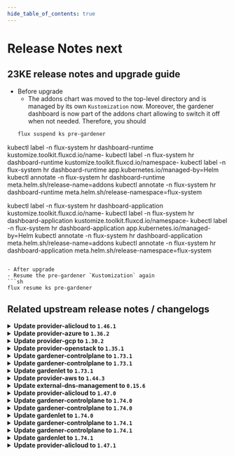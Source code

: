 ```yaml
---
hide_table_of_contents: true
---
```


# Release Notes next

## 23KE release notes and upgrade guide
- Before upgrade
  - The addons chart was moved to the top-level directory and is managed by its own `Kustomization` now. Moreover, the gardener dashboard is now part of the addons chart allowing to switch it off when not needed. Therefore, you should
  ```sh
  flux suspend ks pre-gardener
 kubectl label -n flux-system hr dashboard-runtime kustomize.toolkit.fluxcd.io/name-
 kubectl label -n flux-system hr dashboard-runtime kustomize.toolkit.fluxcd.io/namespace-
 kubectl label -n flux-system hr dashboard-runtime app.kubernetes.io/managed-by=Helm
 kubectl annotate -n flux-system hr dashboard-runtime meta.helm.sh/release-name=addons
 kubectl annotate -n flux-system hr dashboard-runtime meta.helm.sh/release-namespace=flux-system

 kubectl label -n flux-system hr dashboard-application kustomize.toolkit.fluxcd.io/name-
 kubectl label -n flux-system hr dashboard-application kustomize.toolkit.fluxcd.io/namespace-
 kubectl label -n flux-system hr dashboard-application app.kubernetes.io/managed-by=Helm
 kubectl annotate -n flux-system hr dashboard-application meta.helm.sh/release-name=addons
 kubectl annotate -n flux-system hr dashboard-application meta.helm.sh/release-namespace=flux-system
  ```

- After upgrade
  - Resume the pre-gardener `Kustomization` again
  ```sh
  flux resume ks pre-gardener
  ```

## Related upstream release notes / changelogs


<details>
<summary><b>Update provider-alicloud to <code>1.46.1</code></b></summary>

# [machine-controller-manager]
## 🐛 Bug Fixes
* *[USER]* An edge case where outdated DesiredReplicas annotation blocked a rolling update is fixed. ([gardener/machine-controller-manager#822](https://github.com/gardener/machine-controller-manager/pull/822), [@rishabh-11](https://github.com/rishabh-11))
* *[OPERATOR]* An issue causing nil pointer panic on scaleup of the machinedeployment along with trigger of rolling update, is fixed ([gardener/machine-controller-manager#817](https://github.com/gardener/machine-controller-manager/pull/817), [@himanshu-kun](https://github.com/himanshu-kun))
* *[OPERATOR]* Included `UnavailableReplicas` in determining if a machine deployment status update is needed ([gardener/machine-controller-manager#834](https://github.com/gardener/machine-controller-manager/pull/834), [@ialidzhikov](https://github.com/ialidzhikov))

</details>

<details>
<summary><b>Update provider-azure to <code>1.36.2</code></b></summary>

# [machine-controller-manager]
## 🐛 Bug Fixes
* *[OPERATOR]* Included `UnavailableReplicas` in determining if a machine deployment status update is needed ([gardener/machine-controller-manager#834](https://github.com/gardener/machine-controller-manager/pull/834), [@ialidzhikov](https://github.com/ialidzhikov))

</details>

<details>
<summary><b>Update provider-gcp to <code>1.30.2</code></b></summary>

# [gardener-extension-provider-gcp]
## 🏃 Others
* *[OPERATOR]* This extension is now build with golang 1.20.5. ([gardener/gardener-extension-provider-gcp#626](https://github.com/gardener/gardener-extension-provider-gcp/pull/626), [@vpnachev](https://github.com/vpnachev))
# [machine-controller-manager]
## 🐛 Bug Fixes
* *[OPERATOR]* Included `UnavailableReplicas` in determining if a machine deployment status update is needed ([gardener/machine-controller-manager#834](https://github.com/gardener/machine-controller-manager/pull/834), [@ialidzhikov](https://github.com/ialidzhikov))

</details>

<details>
<summary><b>Update provider-openstack to <code>1.35.1</code></b></summary>

# [machine-controller-manager]
## 🐛 Bug Fixes
* *[OPERATOR]* Included `UnavailableReplicas` in determining if a machine deployment status update is needed ([gardener/machine-controller-manager#834](https://github.com/gardener/machine-controller-manager/pull/834), [@ialidzhikov](https://github.com/ialidzhikov))

</details>

<details>
<summary><b>Update gardener-controlplane to <code>1.73.1</code></b></summary>

# [gardener]
## 🐛 Bug Fixes
* *[OPERATOR]* An issue causing deletion of a legacy (wrongly configured) Shoot cluster to be denied because of network ranges overlapping with the default VPN network is now fixed. ([gardener/gardener#8137](https://github.com/gardener/gardener/pull/8137), [@oliver-goetz](https://github.com/oliver-goetz))
* *[OPERATOR]* Missing permissions were added for the Gardenlet service account for `Machine` objects. This fix is relevant if feature gate `MachineControllerManagerDeployment` is enabled in your landscape. ([gardener/gardener#8123](https://github.com/gardener/gardener/pull/8123), [@gardener-ci-robot](https://github.com/gardener-ci-robot))
## 🏃 Others
* *[OPERATOR]* Plutono is now updated to v7.5.22 ([gardener/gardener#8100](https://github.com/gardener/gardener/pull/8100), [@gardener-ci-robot](https://github.com/gardener-ci-robot))
* *[OPERATOR]* Fixed flaky operator behaviour with regards to istio deployment caused by concurrent update of garden object ([gardener/gardener#8105](https://github.com/gardener/gardener/pull/8105), [@gardener-ci-robot](https://github.com/gardener-ci-robot))
* *[OPERATOR]* The `Deploying Shoot namespace in Seed` step was slightly improved. Earlier it failed at some occasions when it tried to read zone information for volumes that have not been created yet. This was a transient error that dissolved in subsequent reconcile runs. ([gardener/gardener#8118](https://github.com/gardener/gardener/pull/8118), [@gardener-ci-robot](https://github.com/gardener-ci-robot))
* *[OPERATOR]* The reconciliation time limit for the controller resource reconciliation, e.g. for `ManagedResource`, has been increased from `1m` to `3m`. ([gardener/gardener#8090](https://github.com/gardener/gardener/pull/8090), [@gardener-ci-robot](https://github.com/gardener-ci-robot))

</details>

<details>
<summary><b>Update gardener-controlplane to <code>1.73.1</code></b></summary>

# [gardener]
## 🐛 Bug Fixes
* *[OPERATOR]* An issue causing deletion of a legacy (wrongly configured) Shoot cluster to be denied because of network ranges overlapping with the default VPN network is now fixed. ([gardener/gardener#8137](https://github.com/gardener/gardener/pull/8137), [@oliver-goetz](https://github.com/oliver-goetz))
* *[OPERATOR]* Missing permissions were added for the Gardenlet service account for `Machine` objects. This fix is relevant if feature gate `MachineControllerManagerDeployment` is enabled in your landscape. ([gardener/gardener#8123](https://github.com/gardener/gardener/pull/8123), [@gardener-ci-robot](https://github.com/gardener-ci-robot))
## 🏃 Others
* *[OPERATOR]* Plutono is now updated to v7.5.22 ([gardener/gardener#8100](https://github.com/gardener/gardener/pull/8100), [@gardener-ci-robot](https://github.com/gardener-ci-robot))
* *[OPERATOR]* Fixed flaky operator behaviour with regards to istio deployment caused by concurrent update of garden object ([gardener/gardener#8105](https://github.com/gardener/gardener/pull/8105), [@gardener-ci-robot](https://github.com/gardener-ci-robot))
* *[OPERATOR]* The `Deploying Shoot namespace in Seed` step was slightly improved. Earlier it failed at some occasions when it tried to read zone information for volumes that have not been created yet. This was a transient error that dissolved in subsequent reconcile runs. ([gardener/gardener#8118](https://github.com/gardener/gardener/pull/8118), [@gardener-ci-robot](https://github.com/gardener-ci-robot))
* *[OPERATOR]* The reconciliation time limit for the controller resource reconciliation, e.g. for `ManagedResource`, has been increased from `1m` to `3m`. ([gardener/gardener#8090](https://github.com/gardener/gardener/pull/8090), [@gardener-ci-robot](https://github.com/gardener-ci-robot))

</details>

<details>
<summary><b>Update gardenlet to <code>1.73.1</code></b></summary>

# [gardener]
## 🐛 Bug Fixes
* *[OPERATOR]* An issue causing deletion of a legacy (wrongly configured) Shoot cluster to be denied because of network ranges overlapping with the default VPN network is now fixed. ([gardener/gardener#8137](https://github.com/gardener/gardener/pull/8137), [@oliver-goetz](https://github.com/oliver-goetz))
* *[OPERATOR]* Missing permissions were added for the Gardenlet service account for `Machine` objects. This fix is relevant if feature gate `MachineControllerManagerDeployment` is enabled in your landscape. ([gardener/gardener#8123](https://github.com/gardener/gardener/pull/8123), [@gardener-ci-robot](https://github.com/gardener-ci-robot))
## 🏃 Others
* *[OPERATOR]* Plutono is now updated to v7.5.22 ([gardener/gardener#8100](https://github.com/gardener/gardener/pull/8100), [@gardener-ci-robot](https://github.com/gardener-ci-robot))
* *[OPERATOR]* Fixed flaky operator behaviour with regards to istio deployment caused by concurrent update of garden object ([gardener/gardener#8105](https://github.com/gardener/gardener/pull/8105), [@gardener-ci-robot](https://github.com/gardener-ci-robot))
* *[OPERATOR]* The `Deploying Shoot namespace in Seed` step was slightly improved. Earlier it failed at some occasions when it tried to read zone information for volumes that have not been created yet. This was a transient error that dissolved in subsequent reconcile runs. ([gardener/gardener#8118](https://github.com/gardener/gardener/pull/8118), [@gardener-ci-robot](https://github.com/gardener-ci-robot))
* *[OPERATOR]* The reconciliation time limit for the controller resource reconciliation, e.g. for `ManagedResource`, has been increased from `1m` to `3m`. ([gardener/gardener#8090](https://github.com/gardener/gardener/pull/8090), [@gardener-ci-robot](https://github.com/gardener-ci-robot))

</details>

<details>
<summary><b>Update provider-aws to <code>1.44.3</code></b></summary>

# [gardener-extension-provider-aws]
## 🏃 Others
* *[OPERATOR]* The following dependency is updated to adopt a fix for https://github.com/gardener/gardener/issues/8058: ([gardener/gardener-extension-provider-aws#777](https://github.com/gardener/gardener-extension-provider-aws/pull/777), [@ialidzhikov](https://github.com/ialidzhikov))
  * github.com/gardener/gardener: v1.71.0 -> v1.71.5
# [machine-controller-manager]
## 🐛 Bug Fixes
* *[OPERATOR]* Included `UnavailableReplicas` in determining if a machine deployment status update is needed ([gardener/machine-controller-manager#834](https://github.com/gardener/machine-controller-manager/pull/834), [@ialidzhikov](https://github.com/ialidzhikov))

</details>

<details>
<summary><b>Update external-dns-management to <code>0.15.6</code></b></summary>

# [external-dns-management]
## 🐛 Bug Fixes
* *[OPERATOR]* Update controller-manager-library dependency to fix panic on api-resources discovery. ([gardener/external-dns-management#310](https://github.com/gardener/external-dns-management/pull/310), [@MartinWeindel](https://github.com/MartinWeindel))

</details>

<details>
<summary><b>Update provider-alicloud to <code>1.47.0</code></b></summary>

# [gardener-extension-provider-alicloud]
## ⚠️ Breaking Changes
* *[OPERATOR]* With https://github.com/gardener/gardener-extension-provider-alicloud/pull/310 provider-alicloud migrated the volumesnapshot CRDs to a new dedicated ManagedResources. provider-alicloud does now remove the ignored CRDs. ([gardener/gardener-extension-provider-alicloud#606](https://github.com/gardener/gardener-extension-provider-alicloud/pull/606), [@ialidzhikov](https://github.com/ialidzhikov))
  * Before updating to this version of provider-alicloud, make sure that the migration of the volumesnapshot CRDs from the `extension-controlplane-shoot` to the `extension-controlplane-shoot-crds`  ManagedResource completed. If the migration did not complete yet, GRM will interpret the removal of the CRDs as deletion and will delete the CRDs.
* *[OPERATOR]* The `.kubeAPIServer` field in the component config has been removed since it's no longer needed anywhere. ([gardener/gardener-extension-provider-alicloud#619](https://github.com/gardener/gardener-extension-provider-alicloud/pull/619), [@rfranzke](https://github.com/rfranzke))
## ✨ New Features
* *[USER]* The provider-alicloud extension does now support shoot clusters with Kubernetes version 1.27. You should consider the [Kubernetes release notes](https://github.com/kubernetes/kubernetes/blob/master/CHANGELOG/CHANGELOG-1.27.md) before upgrading to 1.27. ([gardener/gardener-extension-provider-alicloud#609](https://github.com/gardener/gardener-extension-provider-alicloud/pull/609), [@ary1992](https://github.com/ary1992))
* *[DEVELOPER]* This extension is now compatible with the `MachineControllerManagerDeployment` feature gate of `gardenlet`. ([gardener/gardener-extension-provider-alicloud#617](https://github.com/gardener/gardener-extension-provider-alicloud/pull/617), [@rfranzke](https://github.com/rfranzke))
* *[DEVELOPER]* This extension now uses the simplified `NetworkPolicy` approach for allowing traffic to its webhook server from `kube-apiserver`s of shoot clusters. ([gardener/gardener-extension-provider-alicloud#618](https://github.com/gardener/gardener-extension-provider-alicloud/pull/618), [@rfranzke](https://github.com/rfranzke))
## 🏃 Others
* *[OPERATOR]* Old and obsolete logging configurations are removed. ([gardener/gardener-extension-provider-alicloud#610](https://github.com/gardener/gardener-extension-provider-alicloud/pull/610), [@vlvasilev](https://github.com/vlvasilev))
* *[OPERATOR]* The following images are updated: ([gardener/gardener-extension-provider-alicloud#616](https://github.com/gardener/gardener-extension-provider-alicloud/pull/616), [@ialidzhikov](https://github.com/ialidzhikov))
  * k8s.gcr.io/sig-storage/csi-provisioner:v3.3.0 -> registry.k8s.io/sig-storage/csi-provisioner:v3.3.0
  * k8s.gcr.io/sig-storage/csi-snapshotter:v6.1.0 -> registry.k8s.io/sig-storage/csi-snapshotter:v6.1.0
  * k8s.gcr.io/sig-storage/snapshot-validation-webhook:v6.1.0 -> registry.k8s.io/sig-storage/snapshot-validation-webhook:v6.1.0
  * k8s.gcr.io/sig-storage/snapshot-controller:v6.1.0 -> registry.k8s.io/sig-storage/snapshot-controller:v6.1.0
* *[DEVELOPER]* All code related to the removed `APIServerSNI` feature gate of `gardenlet` has been removed from this extension. ([gardener/gardener-extension-provider-alicloud#619](https://github.com/gardener/gardener-extension-provider-alicloud/pull/619), [@rfranzke](https://github.com/rfranzke))
* *[DEPENDENCY]* The following dependency is updated: ([gardener/gardener-extension-provider-alicloud#604](https://github.com/gardener/gardener-extension-provider-alicloud/pull/604), [@ary1992](https://github.com/ary1992))
  * github.com/gardener/gardener: v1.70.2 -> v1.71.2
* *[DEPENDENCY]* The following dependencies were updated: ([gardener/gardener-extension-provider-alicloud#612](https://github.com/gardener/gardener-extension-provider-alicloud/pull/612), [@dimityrmirchev](https://github.com/dimityrmirchev))
  * registry.k8s.io/sig-storage/csi-provisioner v3.2.1 -> v3.2.2
# [machine-controller-manager]
## 🐛 Bug Fixes
* *[USER]* An edge case where all the machineSets were scaled down to zero has been dealt with. ([gardener/machine-controller-manager#804](https://github.com/gardener/machine-controller-manager/pull/804), [@himanshu-kun](https://github.com/himanshu-kun))
* *[USER]* An edge case where outdated DesiredReplicas annotation blocked a rolling update is fixed. ([gardener/machine-controller-manager#822](https://github.com/gardener/machine-controller-manager/pull/822), [@rishabh-11](https://github.com/rishabh-11))
* *[OPERATOR]* An issue causing nil pointer panic on scaleup of the machinedeployment along with trigger of rolling update, is fixed ([gardener/machine-controller-manager#817](https://github.com/gardener/machine-controller-manager/pull/817), [@himanshu-kun](https://github.com/himanshu-kun))
* *[OPERATOR]* Included `UnavailableReplicas` in determining if a machine deployment status update is needed ([gardener/machine-controller-manager#834](https://github.com/gardener/machine-controller-manager/pull/834), [@ialidzhikov](https://github.com/ialidzhikov))
# [machine-controller-manager-provider-alicloud]
## ⚠️ Breaking Changes
* *[OPERATOR]* Support for migration of machineClass is dropped by the mcm-provider ([gardener/machine-controller-manager-provider-alicloud#51](https://github.com/gardener/machine-controller-manager-provider-alicloud/pull/51), [@himanshu-kun](https://github.com/himanshu-kun))
## 🏃 Others
* *[USER]* Updated golang version to 1.20.4 ([gardener/machine-controller-manager-provider-alicloud#54](https://github.com/gardener/machine-controller-manager-provider-alicloud/pull/54), [@rishabh-11](https://github.com/rishabh-11))
* *[DEPENDENCY]* upgraded dependency: ([gardener/machine-controller-manager-provider-alicloud#51](https://github.com/gardener/machine-controller-manager-provider-alicloud/pull/51), [@himanshu-kun](https://github.com/himanshu-kun))
  * github.com/gardener/machine-controller-manager -> v0.49.1
# [terraformer]
## 🏃 Others
* *[OPERATOR]* Terrafomer base image has been updated from `alpine:3.17.2` to `alpine:3.18.0` ([gardener/terraformer#137](https://github.com/gardener/terraformer/pull/137), [@MartinWeindel](https://github.com/MartinWeindel))
* *[OPERATOR]* Builder base image has been updated from `golang:1.19.6` to `golang:1.20.4` ([gardener/terraformer#137](https://github.com/gardener/terraformer/pull/137), [@MartinWeindel](https://github.com/MartinWeindel))
* *[OPERATOR]* Gardener dependency has been updated from `v1.59.1` to `v1.71.2` ([gardener/terraformer#137](https://github.com/gardener/terraformer/pull/137), [@MartinWeindel](https://github.com/MartinWeindel))

## Docker Images
gardener-extension-provider-alicloud: `eu.gcr.io/gardener-project/gardener/extensions/provider-alicloud:v1.47.0`
gardener-extension-admission-alicloud: `eu.gcr.io/gardener-project/gardener/extensions/admission-alicloud:v1.47.0`

</details>

<details>
<summary><b>Update gardener-controlplane to <code>1.74.0</code></b></summary>

# [gardener]
## ⚠️ Breaking Changes
* *[USER]* Annotation `alpha.featuregates.shoot.gardener.cloud/node-local-dns` is deprecated and will be removed in future releases. Use field `.spec.systemComponents.nodeLocalDNS.enabled` in `Shoot` instead. Switching on node-local-dns via shoot specification will roll the nodes even if node-local-dns was enabled beforehand via annotation. ([gardener/gardener#8067](https://github.com/gardener/gardener/pull/8067), [@acumino](https://github.com/acumino))
* *[USER]* Annotation `alpha.featuregates.shoot.gardener.cloud/node-local-dns-force-tcp-to-{cluster-dns, upstream-dns}` is deprecated and will be removed in future releases. Use field `.spec.systemComponents.{nodeLocalDNSforceTCPToClusterDNS, nodeLocalDNSforceTCPToUpstreamDNS}` in `Shoot` instead. ([gardener/gardener#8067](https://github.com/gardener/gardener/pull/8067), [@acumino](https://github.com/acumino))
* *[OPERATOR]* The Seed's `.spec.settings.ownerChecks` field is now no-op - the `gardener-apiserver` no longer defaults this field and no longer validates it. The field will be set always to `nil` on CREATE/UPDATE request. ([gardener/gardener#7951](https://github.com/gardener/gardener/pull/7951), [@dimitar-kostadinov](https://github.com/dimitar-kostadinov))
  * Gardener landscape operators specifying this field should no longer specify it. The field will be removed in a future version of Gardener.
* *[OPERATOR]* The GA-ed feature gates `HAControlPlanes` and `FullNetworkPoliciesInRuntimeCluster` have been removed. ([gardener/gardener#8083](https://github.com/gardener/gardener/pull/8083), [@rfranzke](https://github.com/rfranzke))
* *[OPERATOR]* ⚠️ Gardener does no longer support garden, seed, or shoot clusters with Kubernetes versions < 1.22. Make sure to upgrade all existing clusters before upgrading to this Gardener version. ([gardener/gardener#8087](https://github.com/gardener/gardener/pull/8087), [@shafeeqes](https://github.com/shafeeqes))
* *[OPERATOR]* The `shootstate-extensions` and `shootstate-secret` controllers have been dropped. The `gardenlet`'s component config file should be updated to no longer specify related configuration (`.controllers.{shootSecret,shootStateSync}`). ([gardener/gardener#8136](https://github.com/gardener/gardener/pull/8136), [@rfranzke](https://github.com/rfranzke))
* *[OPERATOR]* `gardener.cloud/operation` annotation was introduced to `seeds`. This includes a verification of its value. Please check your `seeds` for this annotation and remove it if necessary prior to the update. ([gardener/gardener#8152](https://github.com/gardener/gardener/pull/8152), [@timebertt](https://github.com/timebertt))
* *[OPERATOR]* A new field `.spec.virtualCluster.dns.domains` was added to the `Garden` API. This field allows to expose the `kube-apiserver` of the virtual cluster via multiple domains. Earlier, the API only accepted one domain name via `.spec.virtualCluster.dns.domain`. ([gardener/gardener#8173](https://github.com/gardener/gardener/pull/8173), [@gardener-ci-robot](https://github.com/gardener-ci-robot))
  * ⚠️ With this change `.spec.virtualCluster.dns.domain` is deprecated and will be removed in the next release. Please update your `Garden` resource to the new `.spec.virtualCluster.dns.domains` field by removing the existing domain configuration from `dns.domain` and add it as the first entry of `dns.domains`.
* *[DEVELOPER]* The deprecated local development setups have been removed. From now on, only the `kind`-based setups are supported. Please refer to [this guide](https://github.com/gardener/gardener/blob/master/docs/development/local_setup.md) for all information. ([gardener/gardener#8075](https://github.com/gardener/gardener/pull/8075), [@oliver-goetz](https://github.com/oliver-goetz))
* *[DEVELOPER]* The deprecated `allow-to-seed-apiserver` `NetworkPolicy` is no longer available in garden or seed clusters. Use `allow-to-runtime-apiserver` instead. ([gardener/gardener#8083](https://github.com/gardener/gardener/pull/8083), [@rfranzke](https://github.com/rfranzke))
## ✨ New Features
* *[USER]* The `VerticalPodAutoscaler` resources for `kube-proxy`s is no longer recreated when the Kubernetes patch version of the `Shoot` or the respective worker pools is updated. This ensures updated `kube-proxy`s keep the same CPU/memory resource requirements as before the patch version update. In order to put this change into effect, all existing `VerticalPodAutoscaler`s for `kube-proxy`s are getting recreated. ([gardener/gardener#8071](https://github.com/gardener/gardener/pull/8071), [@rfranzke](https://github.com/rfranzke))
* *[USER]* Shoot addon `nginx-ingress-controller` image is updated to `v1.8.0` for Kubernetes `v1.24+` clusters, to `v1.6.4` for Kubernetes `v1.23` clusters, and to `v1.4.0` for Kubernetes `v1.22` clusters. ([gardener/gardener#8096](https://github.com/gardener/gardener/pull/8096), [@shafeeqes](https://github.com/shafeeqes))
* *[OPERATOR]* Gardener uses an `InternalSecret` per Shoot for syncing the client CA to the project namespace in the garden cluster (named `<shoot-name>.ca-client`). The `shoots/adminkubeconfig` subresource signs short-lived client certificates by retrieving the CA from the `InternalSecret`. ([gardener/gardener#8088](https://github.com/gardener/gardener/pull/8088), [@timebertt](https://github.com/timebertt))
* *[OPERATOR]* A new controller in `gardenlet` for periodically backing up the `ShootState` for `Shoot`s has been introduced. This controller is only activated when `gardenlet` is responsible for an unmanaged `Seed` (i.e., one not backed by a `ManagedSeed` object). By default, backups are taken roughly each `6h`. ([gardener/gardener#8112](https://github.com/gardener/gardener/pull/8112), [@rfranzke](https://github.com/rfranzke))
* *[OPERATOR]* If `gardenlet` is responsible for a managed `Seed`, it will delete all `ShootState` resources for its `Shoot`s that are not currently in migration. See also [GEP-22](https://github.com/gardener/gardener/blob/master/docs/proposals/22-improved-usage-of-shootstate-api.md) for further details about the motivation. ([gardener/gardener#8144](https://github.com/gardener/gardener/pull/8144), [@rfranzke](https://github.com/rfranzke))
## 🐛 Bug Fixes
* *[USER]* A regression was fixed that prevented deletions for shoot clusters which were created with a wrong configuration (e.g. with an unavailable domain name). ([gardener/gardener#8122](https://github.com/gardener/gardener/pull/8122), [@timuthy](https://github.com/timuthy))
* *[OPERATOR]* Missing permissions were added for the Gardenlet service account for `Machine` objects. This fix is relevant if feature gate `MachineControllerManagerDeployment` is enabled in your landscape. ([gardener/gardener#8121](https://github.com/gardener/gardener/pull/8121), [@timuthy](https://github.com/timuthy))
* *[OPERATOR]* An issue causing deletion of a legacy (wrongly configured) Shoot cluster to be denied because of network ranges overlapping with the default VPN network is now fixed. ([gardener/gardener#8129](https://github.com/gardener/gardener/pull/8129), [@ialidzhikov](https://github.com/ialidzhikov))
* *[OPERATOR]* `gardener-resource-manager`'s `system-components-config` webhook no longer adds the toleration for the `ToBeDeletedByClusterAutoscaler` taint to system components in shoot clusters. The `ToBeDeletedByClusterAutoscaler` taint is maintained by the `cluster-autoscaler`. This was breaking `cluster-autoscaler`'s drain mechanism when scaling down an under-utilized node. It was causing just evicted system components from to be deleted node to be scheduled again on the to be deleted node. ([gardener/gardener#8172](https://github.com/gardener/gardener/pull/8172), [@gardener-ci-robot](https://github.com/gardener-ci-robot))
* *[OPERATOR]* A bug has been fixed for Istio-Ingress Gateways for seeds that use `ExposureClassHandler`s. Earlier, annotations in `seed.spec.settings.loadBalancerServices` caused an override of the ones specified in `gardenletConfiguration.exposureClassHandler[].loadBalancerService` for zonal Istios. Now, annotations in `gardenletConfiguration.exposureClassHandler[].loadBalancerService` are given priority, like it was already the case of the global Istio. ([gardener/gardener#8178](https://github.com/gardener/gardener/pull/8178), [@gardener-ci-robot](https://github.com/gardener-ci-robot))
* *[DEVELOPER]* On deletion, the generic `ControlPlane` actuator will now redeploy the cloud config chart to allow provider extensions update the content with the most up-to-date information. ([gardener/gardener#8106](https://github.com/gardener/gardener/pull/8106), [@kon-angelo](https://github.com/kon-angelo))
## 🏃 Others
* *[OPERATOR]* Plutono is now updated to v7.5.22 ([gardener/gardener#8081](https://github.com/gardener/gardener/pull/8081), [@nickytd](https://github.com/nickytd))
* *[OPERATOR]* The reconciliation time limit for the controller resource reconciliation, e.g. for `ManagedResource`, has been increased from `1m` to `3m`. ([gardener/gardener#8085](https://github.com/gardener/gardener/pull/8085), [@ScheererJ](https://github.com/ScheererJ))
* *[OPERATOR]* Fixed flaky operator behaviour with regards to istio deployment caused by concurrent update of garden object ([gardener/gardener#8103](https://github.com/gardener/gardener/pull/8103), [@ScheererJ](https://github.com/ScheererJ))
* *[OPERATOR]* Vali is now updated to version v2.2.6 ([gardener/gardener#8111](https://github.com/gardener/gardener/pull/8111), [@nickytd](https://github.com/nickytd))
* *[OPERATOR]* The `Deploying Shoot namespace in Seed` step was slightly improved. Earlier it failed at some occasions when it tried to read zone information for volumes that have not been created yet. This was a transient error that dissolved in subsequent reconcile runs. ([gardener/gardener#8115](https://github.com/gardener/gardener/pull/8115), [@timuthy](https://github.com/timuthy))
* *[OPERATOR]* All components in the gardener logging stack are now updated to the following respective versions. Fluent-bit to 2.1.4, Fluent-operator to 2.3.0 and logging to 0.55.3 ([gardener/gardener#8133](https://github.com/gardener/gardener/pull/8133), [@nickytd](https://github.com/nickytd))
* *[OPERATOR]* Decouple progess update of gardener operator from task flow logic and thereby prevent concurrency bugs. ([gardener/gardener#8145](https://github.com/gardener/gardener/pull/8145), [@ScheererJ](https://github.com/ScheererJ))
* *[OPERATOR]* Adapt vpa-updater QPS limits such that it doesn't get throttled on large clusters ([gardener/gardener#8174](https://github.com/gardener/gardener/pull/8174), [@gardener-ci-robot](https://github.com/gardener-ci-robot))
* *[OPERATOR]* The kind cluster used in local setup does now use the new way in containerd to configure registry mirrors. ([gardener/gardener#8047](https://github.com/gardener/gardener/pull/8047), [@ialidzhikov](https://github.com/ialidzhikov))
* *[DEVELOPER]* `extensions.gardener.cloud/v1alpha1.ControlPlane` is now deployed after `kube-apiserver` in the Shoot reconciliation flow. ([gardener/gardener#8182](https://github.com/gardener/gardener/pull/8182), [@gardener-ci-robot](https://github.com/gardener-ci-robot))
# [etcd-druid]
## 🏃 Others
* *[OPERATOR]* Bumped up the custom image version to v3.4.13-bootstrap-11 ([gardener/etcd-druid#624](https://github.com/gardener/etcd-druid/pull/624), [@abdasgupta](https://github.com/abdasgupta))
* *[OPERATOR]* Druid now exposes metrics related to snapshot compaction, on default port 8080. Please expose the desired metrics port via the etcd-druid service to allow metrics to be scraped by a Prometheus instance. ([gardener/etcd-druid#625](https://github.com/gardener/etcd-druid/pull/625), [@abdasgupta](https://github.com/abdasgupta))
# [logging]
## 🏃 Others
* *[OPERATOR]* The logging e2e event logger test is now adapted to vali logging stack. ([gardener/logging#199](https://github.com/gardener/logging/pull/199), [@nickytd](https://github.com/nickytd))
* *[OPERATOR]* Now git revision and commit ids are properly propagated through build variables. These are showed in the fluent-bit plugin logs during start. ([gardener/logging#200](https://github.com/gardener/logging/pull/200), [@nickytd](https://github.com/nickytd))
* *[OPERATOR]* Base image on `telegraf` and `tune2fs` is upgraded from 3.17.2 to 3.18.0 ([gardener/logging#201](https://github.com/gardener/logging/pull/201), [@nickytd](https://github.com/nickytd))
* *[OPERATOR]* Gardener-based e2e test for the event-logger. ([gardener/logging#191](https://github.com/gardener/logging/pull/191), [@vlvasilev](https://github.com/vlvasilev))
* *[DEVELOPER]* Introduces a skaffold local development pipeline to fluent-bit-vali-plugin ([gardener/logging#202](https://github.com/gardener/logging/pull/202), [@nickytd](https://github.com/nickytd))
* *[DEVELOPER]* The project vendors the latest released gardener version - v1.73.0 ([gardener/logging#204](https://github.com/gardener/logging/pull/204), [@nickytd](https://github.com/nickytd))
* *[DEVELOPER]* The `fluent-bit-vali-plugin` now supports fluent-bit v2.1.0 and above. ([gardener/logging#205](https://github.com/gardener/logging/pull/205), [@nickytd](https://github.com/nickytd))
# [machine-controller-manager]
## 🐛 Bug Fixes
* *[OPERATOR]* Included `UnavailableReplicas` in determining if a machine deployment status update is needed ([gardener/machine-controller-manager#834](https://github.com/gardener/machine-controller-manager/pull/834), [@ialidzhikov](https://github.com/ialidzhikov))

</details>

<details>
<summary><b>Update gardener-controlplane to <code>1.74.0</code></b></summary>

# [gardener]
## ⚠️ Breaking Changes
* *[USER]* Annotation `alpha.featuregates.shoot.gardener.cloud/node-local-dns` is deprecated and will be removed in future releases. Use field `.spec.systemComponents.nodeLocalDNS.enabled` in `Shoot` instead. Switching on node-local-dns via shoot specification will roll the nodes even if node-local-dns was enabled beforehand via annotation. ([gardener/gardener#8067](https://github.com/gardener/gardener/pull/8067), [@acumino](https://github.com/acumino))
* *[USER]* Annotation `alpha.featuregates.shoot.gardener.cloud/node-local-dns-force-tcp-to-{cluster-dns, upstream-dns}` is deprecated and will be removed in future releases. Use field `.spec.systemComponents.{nodeLocalDNSforceTCPToClusterDNS, nodeLocalDNSforceTCPToUpstreamDNS}` in `Shoot` instead. ([gardener/gardener#8067](https://github.com/gardener/gardener/pull/8067), [@acumino](https://github.com/acumino))
* *[OPERATOR]* The Seed's `.spec.settings.ownerChecks` field is now no-op - the `gardener-apiserver` no longer defaults this field and no longer validates it. The field will be set always to `nil` on CREATE/UPDATE request. ([gardener/gardener#7951](https://github.com/gardener/gardener/pull/7951), [@dimitar-kostadinov](https://github.com/dimitar-kostadinov))
  * Gardener landscape operators specifying this field should no longer specify it. The field will be removed in a future version of Gardener.
* *[OPERATOR]* The GA-ed feature gates `HAControlPlanes` and `FullNetworkPoliciesInRuntimeCluster` have been removed. ([gardener/gardener#8083](https://github.com/gardener/gardener/pull/8083), [@rfranzke](https://github.com/rfranzke))
* *[OPERATOR]* ⚠️ Gardener does no longer support garden, seed, or shoot clusters with Kubernetes versions < 1.22. Make sure to upgrade all existing clusters before upgrading to this Gardener version. ([gardener/gardener#8087](https://github.com/gardener/gardener/pull/8087), [@shafeeqes](https://github.com/shafeeqes))
* *[OPERATOR]* The `shootstate-extensions` and `shootstate-secret` controllers have been dropped. The `gardenlet`'s component config file should be updated to no longer specify related configuration (`.controllers.{shootSecret,shootStateSync}`). ([gardener/gardener#8136](https://github.com/gardener/gardener/pull/8136), [@rfranzke](https://github.com/rfranzke))
* *[OPERATOR]* `gardener.cloud/operation` annotation was introduced to `seeds`. This includes a verification of its value. Please check your `seeds` for this annotation and remove it if necessary prior to the update. ([gardener/gardener#8152](https://github.com/gardener/gardener/pull/8152), [@timebertt](https://github.com/timebertt))
* *[OPERATOR]* A new field `.spec.virtualCluster.dns.domains` was added to the `Garden` API. This field allows to expose the `kube-apiserver` of the virtual cluster via multiple domains. Earlier, the API only accepted one domain name via `.spec.virtualCluster.dns.domain`. ([gardener/gardener#8173](https://github.com/gardener/gardener/pull/8173), [@gardener-ci-robot](https://github.com/gardener-ci-robot))
  * ⚠️ With this change `.spec.virtualCluster.dns.domain` is deprecated and will be removed in the next release. Please update your `Garden` resource to the new `.spec.virtualCluster.dns.domains` field by removing the existing domain configuration from `dns.domain` and add it as the first entry of `dns.domains`.
* *[DEVELOPER]* The deprecated local development setups have been removed. From now on, only the `kind`-based setups are supported. Please refer to [this guide](https://github.com/gardener/gardener/blob/master/docs/development/local_setup.md) for all information. ([gardener/gardener#8075](https://github.com/gardener/gardener/pull/8075), [@oliver-goetz](https://github.com/oliver-goetz))
* *[DEVELOPER]* The deprecated `allow-to-seed-apiserver` `NetworkPolicy` is no longer available in garden or seed clusters. Use `allow-to-runtime-apiserver` instead. ([gardener/gardener#8083](https://github.com/gardener/gardener/pull/8083), [@rfranzke](https://github.com/rfranzke))
## ✨ New Features
* *[USER]* The `VerticalPodAutoscaler` resources for `kube-proxy`s is no longer recreated when the Kubernetes patch version of the `Shoot` or the respective worker pools is updated. This ensures updated `kube-proxy`s keep the same CPU/memory resource requirements as before the patch version update. In order to put this change into effect, all existing `VerticalPodAutoscaler`s for `kube-proxy`s are getting recreated. ([gardener/gardener#8071](https://github.com/gardener/gardener/pull/8071), [@rfranzke](https://github.com/rfranzke))
* *[USER]* Shoot addon `nginx-ingress-controller` image is updated to `v1.8.0` for Kubernetes `v1.24+` clusters, to `v1.6.4` for Kubernetes `v1.23` clusters, and to `v1.4.0` for Kubernetes `v1.22` clusters. ([gardener/gardener#8096](https://github.com/gardener/gardener/pull/8096), [@shafeeqes](https://github.com/shafeeqes))
* *[OPERATOR]* Gardener uses an `InternalSecret` per Shoot for syncing the client CA to the project namespace in the garden cluster (named `<shoot-name>.ca-client`). The `shoots/adminkubeconfig` subresource signs short-lived client certificates by retrieving the CA from the `InternalSecret`. ([gardener/gardener#8088](https://github.com/gardener/gardener/pull/8088), [@timebertt](https://github.com/timebertt))
* *[OPERATOR]* A new controller in `gardenlet` for periodically backing up the `ShootState` for `Shoot`s has been introduced. This controller is only activated when `gardenlet` is responsible for an unmanaged `Seed` (i.e., one not backed by a `ManagedSeed` object). By default, backups are taken roughly each `6h`. ([gardener/gardener#8112](https://github.com/gardener/gardener/pull/8112), [@rfranzke](https://github.com/rfranzke))
* *[OPERATOR]* If `gardenlet` is responsible for a managed `Seed`, it will delete all `ShootState` resources for its `Shoot`s that are not currently in migration. See also [GEP-22](https://github.com/gardener/gardener/blob/master/docs/proposals/22-improved-usage-of-shootstate-api.md) for further details about the motivation. ([gardener/gardener#8144](https://github.com/gardener/gardener/pull/8144), [@rfranzke](https://github.com/rfranzke))
## 🐛 Bug Fixes
* *[USER]* A regression was fixed that prevented deletions for shoot clusters which were created with a wrong configuration (e.g. with an unavailable domain name). ([gardener/gardener#8122](https://github.com/gardener/gardener/pull/8122), [@timuthy](https://github.com/timuthy))
* *[OPERATOR]* Missing permissions were added for the Gardenlet service account for `Machine` objects. This fix is relevant if feature gate `MachineControllerManagerDeployment` is enabled in your landscape. ([gardener/gardener#8121](https://github.com/gardener/gardener/pull/8121), [@timuthy](https://github.com/timuthy))
* *[OPERATOR]* An issue causing deletion of a legacy (wrongly configured) Shoot cluster to be denied because of network ranges overlapping with the default VPN network is now fixed. ([gardener/gardener#8129](https://github.com/gardener/gardener/pull/8129), [@ialidzhikov](https://github.com/ialidzhikov))
* *[OPERATOR]* `gardener-resource-manager`'s `system-components-config` webhook no longer adds the toleration for the `ToBeDeletedByClusterAutoscaler` taint to system components in shoot clusters. The `ToBeDeletedByClusterAutoscaler` taint is maintained by the `cluster-autoscaler`. This was breaking `cluster-autoscaler`'s drain mechanism when scaling down an under-utilized node. It was causing just evicted system components from to be deleted node to be scheduled again on the to be deleted node. ([gardener/gardener#8172](https://github.com/gardener/gardener/pull/8172), [@gardener-ci-robot](https://github.com/gardener-ci-robot))
* *[OPERATOR]* A bug has been fixed for Istio-Ingress Gateways for seeds that use `ExposureClassHandler`s. Earlier, annotations in `seed.spec.settings.loadBalancerServices` caused an override of the ones specified in `gardenletConfiguration.exposureClassHandler[].loadBalancerService` for zonal Istios. Now, annotations in `gardenletConfiguration.exposureClassHandler[].loadBalancerService` are given priority, like it was already the case of the global Istio. ([gardener/gardener#8178](https://github.com/gardener/gardener/pull/8178), [@gardener-ci-robot](https://github.com/gardener-ci-robot))
* *[DEVELOPER]* On deletion, the generic `ControlPlane` actuator will now redeploy the cloud config chart to allow provider extensions update the content with the most up-to-date information. ([gardener/gardener#8106](https://github.com/gardener/gardener/pull/8106), [@kon-angelo](https://github.com/kon-angelo))
## 🏃 Others
* *[OPERATOR]* Plutono is now updated to v7.5.22 ([gardener/gardener#8081](https://github.com/gardener/gardener/pull/8081), [@nickytd](https://github.com/nickytd))
* *[OPERATOR]* The reconciliation time limit for the controller resource reconciliation, e.g. for `ManagedResource`, has been increased from `1m` to `3m`. ([gardener/gardener#8085](https://github.com/gardener/gardener/pull/8085), [@ScheererJ](https://github.com/ScheererJ))
* *[OPERATOR]* Fixed flaky operator behaviour with regards to istio deployment caused by concurrent update of garden object ([gardener/gardener#8103](https://github.com/gardener/gardener/pull/8103), [@ScheererJ](https://github.com/ScheererJ))
* *[OPERATOR]* Vali is now updated to version v2.2.6 ([gardener/gardener#8111](https://github.com/gardener/gardener/pull/8111), [@nickytd](https://github.com/nickytd))
* *[OPERATOR]* The `Deploying Shoot namespace in Seed` step was slightly improved. Earlier it failed at some occasions when it tried to read zone information for volumes that have not been created yet. This was a transient error that dissolved in subsequent reconcile runs. ([gardener/gardener#8115](https://github.com/gardener/gardener/pull/8115), [@timuthy](https://github.com/timuthy))
* *[OPERATOR]* All components in the gardener logging stack are now updated to the following respective versions. Fluent-bit to 2.1.4, Fluent-operator to 2.3.0 and logging to 0.55.3 ([gardener/gardener#8133](https://github.com/gardener/gardener/pull/8133), [@nickytd](https://github.com/nickytd))
* *[OPERATOR]* Decouple progess update of gardener operator from task flow logic and thereby prevent concurrency bugs. ([gardener/gardener#8145](https://github.com/gardener/gardener/pull/8145), [@ScheererJ](https://github.com/ScheererJ))
* *[OPERATOR]* Adapt vpa-updater QPS limits such that it doesn't get throttled on large clusters ([gardener/gardener#8174](https://github.com/gardener/gardener/pull/8174), [@gardener-ci-robot](https://github.com/gardener-ci-robot))
* *[OPERATOR]* The kind cluster used in local setup does now use the new way in containerd to configure registry mirrors. ([gardener/gardener#8047](https://github.com/gardener/gardener/pull/8047), [@ialidzhikov](https://github.com/ialidzhikov))
* *[DEVELOPER]* `extensions.gardener.cloud/v1alpha1.ControlPlane` is now deployed after `kube-apiserver` in the Shoot reconciliation flow. ([gardener/gardener#8182](https://github.com/gardener/gardener/pull/8182), [@gardener-ci-robot](https://github.com/gardener-ci-robot))
# [etcd-druid]
## 🏃 Others
* *[OPERATOR]* Bumped up the custom image version to v3.4.13-bootstrap-11 ([gardener/etcd-druid#624](https://github.com/gardener/etcd-druid/pull/624), [@abdasgupta](https://github.com/abdasgupta))
* *[OPERATOR]* Druid now exposes metrics related to snapshot compaction, on default port 8080. Please expose the desired metrics port via the etcd-druid service to allow metrics to be scraped by a Prometheus instance. ([gardener/etcd-druid#625](https://github.com/gardener/etcd-druid/pull/625), [@abdasgupta](https://github.com/abdasgupta))
# [logging]
## 🏃 Others
* *[OPERATOR]* The logging e2e event logger test is now adapted to vali logging stack. ([gardener/logging#199](https://github.com/gardener/logging/pull/199), [@nickytd](https://github.com/nickytd))
* *[OPERATOR]* Now git revision and commit ids are properly propagated through build variables. These are showed in the fluent-bit plugin logs during start. ([gardener/logging#200](https://github.com/gardener/logging/pull/200), [@nickytd](https://github.com/nickytd))
* *[OPERATOR]* Base image on `telegraf` and `tune2fs` is upgraded from 3.17.2 to 3.18.0 ([gardener/logging#201](https://github.com/gardener/logging/pull/201), [@nickytd](https://github.com/nickytd))
* *[OPERATOR]* Gardener-based e2e test for the event-logger. ([gardener/logging#191](https://github.com/gardener/logging/pull/191), [@vlvasilev](https://github.com/vlvasilev))
* *[DEVELOPER]* Introduces a skaffold local development pipeline to fluent-bit-vali-plugin ([gardener/logging#202](https://github.com/gardener/logging/pull/202), [@nickytd](https://github.com/nickytd))
* *[DEVELOPER]* The project vendors the latest released gardener version - v1.73.0 ([gardener/logging#204](https://github.com/gardener/logging/pull/204), [@nickytd](https://github.com/nickytd))
* *[DEVELOPER]* The `fluent-bit-vali-plugin` now supports fluent-bit v2.1.0 and above. ([gardener/logging#205](https://github.com/gardener/logging/pull/205), [@nickytd](https://github.com/nickytd))
# [machine-controller-manager]
## 🐛 Bug Fixes
* *[OPERATOR]* Included `UnavailableReplicas` in determining if a machine deployment status update is needed ([gardener/machine-controller-manager#834](https://github.com/gardener/machine-controller-manager/pull/834), [@ialidzhikov](https://github.com/ialidzhikov))

</details>

<details>
<summary><b>Update gardenlet to <code>1.74.0</code></b></summary>

# [gardener]
## ⚠️ Breaking Changes
* *[USER]* Annotation `alpha.featuregates.shoot.gardener.cloud/node-local-dns` is deprecated and will be removed in future releases. Use field `.spec.systemComponents.nodeLocalDNS.enabled` in `Shoot` instead. Switching on node-local-dns via shoot specification will roll the nodes even if node-local-dns was enabled beforehand via annotation. ([gardener/gardener#8067](https://github.com/gardener/gardener/pull/8067), [@acumino](https://github.com/acumino))
* *[USER]* Annotation `alpha.featuregates.shoot.gardener.cloud/node-local-dns-force-tcp-to-{cluster-dns, upstream-dns}` is deprecated and will be removed in future releases. Use field `.spec.systemComponents.{nodeLocalDNSforceTCPToClusterDNS, nodeLocalDNSforceTCPToUpstreamDNS}` in `Shoot` instead. ([gardener/gardener#8067](https://github.com/gardener/gardener/pull/8067), [@acumino](https://github.com/acumino))
* *[OPERATOR]* The Seed's `.spec.settings.ownerChecks` field is now no-op - the `gardener-apiserver` no longer defaults this field and no longer validates it. The field will be set always to `nil` on CREATE/UPDATE request. ([gardener/gardener#7951](https://github.com/gardener/gardener/pull/7951), [@dimitar-kostadinov](https://github.com/dimitar-kostadinov))
  * Gardener landscape operators specifying this field should no longer specify it. The field will be removed in a future version of Gardener.
* *[OPERATOR]* The GA-ed feature gates `HAControlPlanes` and `FullNetworkPoliciesInRuntimeCluster` have been removed. ([gardener/gardener#8083](https://github.com/gardener/gardener/pull/8083), [@rfranzke](https://github.com/rfranzke))
* *[OPERATOR]* ⚠️ Gardener does no longer support garden, seed, or shoot clusters with Kubernetes versions < 1.22. Make sure to upgrade all existing clusters before upgrading to this Gardener version. ([gardener/gardener#8087](https://github.com/gardener/gardener/pull/8087), [@shafeeqes](https://github.com/shafeeqes))
* *[OPERATOR]* The `shootstate-extensions` and `shootstate-secret` controllers have been dropped. The `gardenlet`'s component config file should be updated to no longer specify related configuration (`.controllers.{shootSecret,shootStateSync}`). ([gardener/gardener#8136](https://github.com/gardener/gardener/pull/8136), [@rfranzke](https://github.com/rfranzke))
* *[OPERATOR]* `gardener.cloud/operation` annotation was introduced to `seeds`. This includes a verification of its value. Please check your `seeds` for this annotation and remove it if necessary prior to the update. ([gardener/gardener#8152](https://github.com/gardener/gardener/pull/8152), [@timebertt](https://github.com/timebertt))
* *[OPERATOR]* A new field `.spec.virtualCluster.dns.domains` was added to the `Garden` API. This field allows to expose the `kube-apiserver` of the virtual cluster via multiple domains. Earlier, the API only accepted one domain name via `.spec.virtualCluster.dns.domain`. ([gardener/gardener#8173](https://github.com/gardener/gardener/pull/8173), [@gardener-ci-robot](https://github.com/gardener-ci-robot))
  * ⚠️ With this change `.spec.virtualCluster.dns.domain` is deprecated and will be removed in the next release. Please update your `Garden` resource to the new `.spec.virtualCluster.dns.domains` field by removing the existing domain configuration from `dns.domain` and add it as the first entry of `dns.domains`.
* *[DEVELOPER]* The deprecated local development setups have been removed. From now on, only the `kind`-based setups are supported. Please refer to [this guide](https://github.com/gardener/gardener/blob/master/docs/development/local_setup.md) for all information. ([gardener/gardener#8075](https://github.com/gardener/gardener/pull/8075), [@oliver-goetz](https://github.com/oliver-goetz))
* *[DEVELOPER]* The deprecated `allow-to-seed-apiserver` `NetworkPolicy` is no longer available in garden or seed clusters. Use `allow-to-runtime-apiserver` instead. ([gardener/gardener#8083](https://github.com/gardener/gardener/pull/8083), [@rfranzke](https://github.com/rfranzke))
## ✨ New Features
* *[USER]* The `VerticalPodAutoscaler` resources for `kube-proxy`s is no longer recreated when the Kubernetes patch version of the `Shoot` or the respective worker pools is updated. This ensures updated `kube-proxy`s keep the same CPU/memory resource requirements as before the patch version update. In order to put this change into effect, all existing `VerticalPodAutoscaler`s for `kube-proxy`s are getting recreated. ([gardener/gardener#8071](https://github.com/gardener/gardener/pull/8071), [@rfranzke](https://github.com/rfranzke))
* *[USER]* Shoot addon `nginx-ingress-controller` image is updated to `v1.8.0` for Kubernetes `v1.24+` clusters, to `v1.6.4` for Kubernetes `v1.23` clusters, and to `v1.4.0` for Kubernetes `v1.22` clusters. ([gardener/gardener#8096](https://github.com/gardener/gardener/pull/8096), [@shafeeqes](https://github.com/shafeeqes))
* *[OPERATOR]* Gardener uses an `InternalSecret` per Shoot for syncing the client CA to the project namespace in the garden cluster (named `<shoot-name>.ca-client`). The `shoots/adminkubeconfig` subresource signs short-lived client certificates by retrieving the CA from the `InternalSecret`. ([gardener/gardener#8088](https://github.com/gardener/gardener/pull/8088), [@timebertt](https://github.com/timebertt))
* *[OPERATOR]* A new controller in `gardenlet` for periodically backing up the `ShootState` for `Shoot`s has been introduced. This controller is only activated when `gardenlet` is responsible for an unmanaged `Seed` (i.e., one not backed by a `ManagedSeed` object). By default, backups are taken roughly each `6h`. ([gardener/gardener#8112](https://github.com/gardener/gardener/pull/8112), [@rfranzke](https://github.com/rfranzke))
* *[OPERATOR]* If `gardenlet` is responsible for a managed `Seed`, it will delete all `ShootState` resources for its `Shoot`s that are not currently in migration. See also [GEP-22](https://github.com/gardener/gardener/blob/master/docs/proposals/22-improved-usage-of-shootstate-api.md) for further details about the motivation. ([gardener/gardener#8144](https://github.com/gardener/gardener/pull/8144), [@rfranzke](https://github.com/rfranzke))
## 🐛 Bug Fixes
* *[USER]* A regression was fixed that prevented deletions for shoot clusters which were created with a wrong configuration (e.g. with an unavailable domain name). ([gardener/gardener#8122](https://github.com/gardener/gardener/pull/8122), [@timuthy](https://github.com/timuthy))
* *[OPERATOR]* Missing permissions were added for the Gardenlet service account for `Machine` objects. This fix is relevant if feature gate `MachineControllerManagerDeployment` is enabled in your landscape. ([gardener/gardener#8121](https://github.com/gardener/gardener/pull/8121), [@timuthy](https://github.com/timuthy))
* *[OPERATOR]* An issue causing deletion of a legacy (wrongly configured) Shoot cluster to be denied because of network ranges overlapping with the default VPN network is now fixed. ([gardener/gardener#8129](https://github.com/gardener/gardener/pull/8129), [@ialidzhikov](https://github.com/ialidzhikov))
* *[OPERATOR]* `gardener-resource-manager`'s `system-components-config` webhook no longer adds the toleration for the `ToBeDeletedByClusterAutoscaler` taint to system components in shoot clusters. The `ToBeDeletedByClusterAutoscaler` taint is maintained by the `cluster-autoscaler`. This was breaking `cluster-autoscaler`'s drain mechanism when scaling down an under-utilized node. It was causing just evicted system components from to be deleted node to be scheduled again on the to be deleted node. ([gardener/gardener#8172](https://github.com/gardener/gardener/pull/8172), [@gardener-ci-robot](https://github.com/gardener-ci-robot))
* *[OPERATOR]* A bug has been fixed for Istio-Ingress Gateways for seeds that use `ExposureClassHandler`s. Earlier, annotations in `seed.spec.settings.loadBalancerServices` caused an override of the ones specified in `gardenletConfiguration.exposureClassHandler[].loadBalancerService` for zonal Istios. Now, annotations in `gardenletConfiguration.exposureClassHandler[].loadBalancerService` are given priority, like it was already the case of the global Istio. ([gardener/gardener#8178](https://github.com/gardener/gardener/pull/8178), [@gardener-ci-robot](https://github.com/gardener-ci-robot))
* *[DEVELOPER]* On deletion, the generic `ControlPlane` actuator will now redeploy the cloud config chart to allow provider extensions update the content with the most up-to-date information. ([gardener/gardener#8106](https://github.com/gardener/gardener/pull/8106), [@kon-angelo](https://github.com/kon-angelo))
## 🏃 Others
* *[OPERATOR]* Plutono is now updated to v7.5.22 ([gardener/gardener#8081](https://github.com/gardener/gardener/pull/8081), [@nickytd](https://github.com/nickytd))
* *[OPERATOR]* The reconciliation time limit for the controller resource reconciliation, e.g. for `ManagedResource`, has been increased from `1m` to `3m`. ([gardener/gardener#8085](https://github.com/gardener/gardener/pull/8085), [@ScheererJ](https://github.com/ScheererJ))
* *[OPERATOR]* Fixed flaky operator behaviour with regards to istio deployment caused by concurrent update of garden object ([gardener/gardener#8103](https://github.com/gardener/gardener/pull/8103), [@ScheererJ](https://github.com/ScheererJ))
* *[OPERATOR]* Vali is now updated to version v2.2.6 ([gardener/gardener#8111](https://github.com/gardener/gardener/pull/8111), [@nickytd](https://github.com/nickytd))
* *[OPERATOR]* The `Deploying Shoot namespace in Seed` step was slightly improved. Earlier it failed at some occasions when it tried to read zone information for volumes that have not been created yet. This was a transient error that dissolved in subsequent reconcile runs. ([gardener/gardener#8115](https://github.com/gardener/gardener/pull/8115), [@timuthy](https://github.com/timuthy))
* *[OPERATOR]* All components in the gardener logging stack are now updated to the following respective versions. Fluent-bit to 2.1.4, Fluent-operator to 2.3.0 and logging to 0.55.3 ([gardener/gardener#8133](https://github.com/gardener/gardener/pull/8133), [@nickytd](https://github.com/nickytd))
* *[OPERATOR]* Decouple progess update of gardener operator from task flow logic and thereby prevent concurrency bugs. ([gardener/gardener#8145](https://github.com/gardener/gardener/pull/8145), [@ScheererJ](https://github.com/ScheererJ))
* *[OPERATOR]* Adapt vpa-updater QPS limits such that it doesn't get throttled on large clusters ([gardener/gardener#8174](https://github.com/gardener/gardener/pull/8174), [@gardener-ci-robot](https://github.com/gardener-ci-robot))
* *[OPERATOR]* The kind cluster used in local setup does now use the new way in containerd to configure registry mirrors. ([gardener/gardener#8047](https://github.com/gardener/gardener/pull/8047), [@ialidzhikov](https://github.com/ialidzhikov))
* *[DEVELOPER]* `extensions.gardener.cloud/v1alpha1.ControlPlane` is now deployed after `kube-apiserver` in the Shoot reconciliation flow. ([gardener/gardener#8182](https://github.com/gardener/gardener/pull/8182), [@gardener-ci-robot](https://github.com/gardener-ci-robot))
# [etcd-druid]
## 🏃 Others
* *[OPERATOR]* Bumped up the custom image version to v3.4.13-bootstrap-11 ([gardener/etcd-druid#624](https://github.com/gardener/etcd-druid/pull/624), [@abdasgupta](https://github.com/abdasgupta))
* *[OPERATOR]* Druid now exposes metrics related to snapshot compaction, on default port 8080. Please expose the desired metrics port via the etcd-druid service to allow metrics to be scraped by a Prometheus instance. ([gardener/etcd-druid#625](https://github.com/gardener/etcd-druid/pull/625), [@abdasgupta](https://github.com/abdasgupta))
# [logging]
## 🏃 Others
* *[OPERATOR]* The logging e2e event logger test is now adapted to vali logging stack. ([gardener/logging#199](https://github.com/gardener/logging/pull/199), [@nickytd](https://github.com/nickytd))
* *[OPERATOR]* Now git revision and commit ids are properly propagated through build variables. These are showed in the fluent-bit plugin logs during start. ([gardener/logging#200](https://github.com/gardener/logging/pull/200), [@nickytd](https://github.com/nickytd))
* *[OPERATOR]* Base image on `telegraf` and `tune2fs` is upgraded from 3.17.2 to 3.18.0 ([gardener/logging#201](https://github.com/gardener/logging/pull/201), [@nickytd](https://github.com/nickytd))
* *[OPERATOR]* Gardener-based e2e test for the event-logger. ([gardener/logging#191](https://github.com/gardener/logging/pull/191), [@vlvasilev](https://github.com/vlvasilev))
* *[DEVELOPER]* Introduces a skaffold local development pipeline to fluent-bit-vali-plugin ([gardener/logging#202](https://github.com/gardener/logging/pull/202), [@nickytd](https://github.com/nickytd))
* *[DEVELOPER]* The project vendors the latest released gardener version - v1.73.0 ([gardener/logging#204](https://github.com/gardener/logging/pull/204), [@nickytd](https://github.com/nickytd))
* *[DEVELOPER]* The `fluent-bit-vali-plugin` now supports fluent-bit v2.1.0 and above. ([gardener/logging#205](https://github.com/gardener/logging/pull/205), [@nickytd](https://github.com/nickytd))
# [machine-controller-manager]
## 🐛 Bug Fixes
* *[OPERATOR]* Included `UnavailableReplicas` in determining if a machine deployment status update is needed ([gardener/machine-controller-manager#834](https://github.com/gardener/machine-controller-manager/pull/834), [@ialidzhikov](https://github.com/ialidzhikov))

</details>

<details>
<summary><b>Update gardener-controlplane to <code>1.74.1</code></b></summary>

# [gardener]
## 🐛 Bug Fixes
* *[OPERATOR]* Fix network annotations to allow fluent-bit connecting to shoot Valis. ([gardener/gardener#8200](https://github.com/gardener/gardener/pull/8200), [@gardener-ci-robot](https://github.com/gardener-ci-robot))

</details>

<details>
<summary><b>Update gardener-controlplane to <code>1.74.1</code></b></summary>

# [gardener]
## 🐛 Bug Fixes
* *[OPERATOR]* Fix network annotations to allow fluent-bit connecting to shoot Valis. ([gardener/gardener#8200](https://github.com/gardener/gardener/pull/8200), [@gardener-ci-robot](https://github.com/gardener-ci-robot))

</details>

<details>
<summary><b>Update gardenlet to <code>1.74.1</code></b></summary>

# [gardener]
## 🐛 Bug Fixes
* *[OPERATOR]* Fix network annotations to allow fluent-bit connecting to shoot Valis. ([gardener/gardener#8200](https://github.com/gardener/gardener/pull/8200), [@gardener-ci-robot](https://github.com/gardener-ci-robot))

</details>

<details>
<summary><b>Update provider-alicloud to <code>1.47.1</code></b></summary>

no release notes available

</details>
